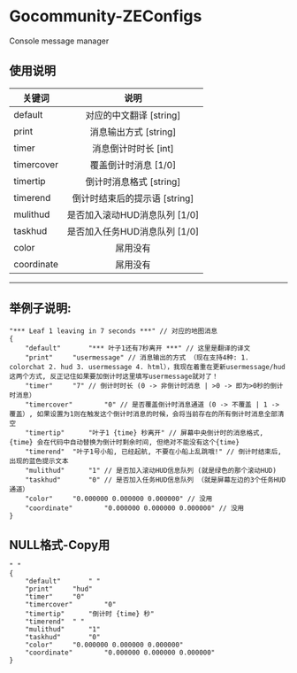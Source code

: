 # Gocommunity-ZEConfigs
Console message manager
## 使用说明
| 关键词 | 说明                                                                       |
|----------|:----------------------------------------------------------------------------:|
| default  | 对应的中文翻译 [string] |
| print | 消息输出方式 [string] |
| timer  | 消息倒计时时长 [int] |
| timercover  | 覆盖倒计时消息 [1/0] |
| timertip  | 倒计时消息格式 [string] |
| timerend  | 倒计时结束后的提示语 [string] |
| mulithud  | 是否加入滚动HUD消息队列 [1/0] |
| taskhud  | 是否加入任务HUD消息队列 [1/0] |
| color  | 屌用没有 |
| coordinate  | 屌用没有 |
---

## 举例子说明:
```
"*** Leaf 1 leaving in 7 seconds ***" // 对应的地图消息
{
	"default"		"*** 叶子1还有7秒离开 ***" // 这里是翻译的译文
	"print"		"usermessage" // 消息输出的方式 （现在支持4种: 1. colorchat 2. hud 3. usermessage 4. html），我现在着重在更新usermessage/hud这两个方式, 反正记住如果要加倒计时这里填写usermessage就对了！
	"timer"		"7" // 倒计时时长 (0 -> 非倒计时消息 | >0 -> 即为>0秒的倒计时消息）
	"timercover"		"0" // 是否覆盖倒计时消息通道 (0 -> 不覆盖 | 1 -> 覆盖）, 如果设置为1则在触发这个倒计时消息的时候，会将当前存在的所有倒计时消息全部清空
	"timertip"		"叶子1 {time} 秒离开" // 屏幕中央倒计时的消息格式, {time} 会在代码中自动替换为倒计时剩余时间, 但绝对不能没有这个{time}
	"timerend"	"叶子1号小船, 已经起航, 不要在小船上乱跳哦!" // 倒计时结束后, 出现的蓝色提示文本
	"mulithud"		"1" // 是否加入滚动HUD信息队列 (就是绿色的那个滚动HUD)
	"taskhud"		"0" // 是否加入任务HUD信息队列 （就是屏幕左边的3个任务HUD通道）
	"color"		"0.000000 0.000000 0.000000" // 没用
	"coordinate"		"0.000000 0.000000 0.000000" // 没用
}
```

## NULL格式-Copy用
```
" "
{
	"default"		" "
	"print"		"hud"
	"timer"		"0"
	"timercover"		"0" 
	"timertip"		"倒计时 {time} 秒"
	"timerend"	" "
	"mulithud"		"1" 
	"taskhud"		"0"
	"color"		"0.000000 0.000000 0.000000"
	"coordinate"		"0.000000 0.000000 0.000000"
}
```
